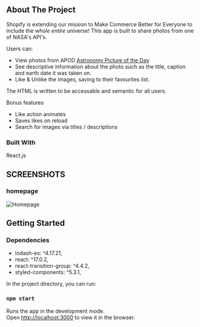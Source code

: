 <!-- ABOUT THE PROJECT -->

## About The Project

Shopify is extending our mission to Make Commerce Better for Everyone to include the _whole entire_ universe! This app is built to share photos from one of NASA's API's.

Users can:

- View photos from APOD [Astronomy Picture of the Day](https://api.nasa.gov#apod)
- See descriptive information about the photo such as the title, caption and earth date it was taken on.
- Like & Unlike the images, saving to their favourites list.

The HTML is written to be accessable and semantic for all users.

Bonus features

- Like action animates
- Saves likes on reload
- Search for images via titles / descriptions

### Built With

React.js

## SCREENSHOTS

### homepage

![Homepage](homepage.png)

<!-- GETTING STARTED -->

## Getting Started

### Dependencies

- lodash-es: ^4.17.21,
- react: ^17.0.2,
- react-transition-group: ^4.4.2,
- styled-components: ^5.3.1,

In the project directory, you can run:

### `npm start`

Runs the app in the development mode.\
Open [http://localhost:3000](http://localhost:3000) to view it in the browser.
